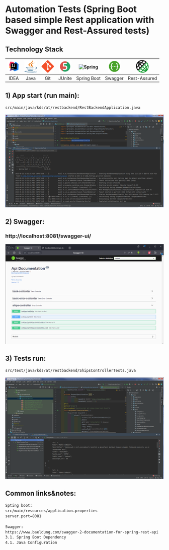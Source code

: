 # Automation Tests (Spring Boot based simple Rest application with Swagger and Rest-Assured tests)

## Technology Stack
| <a href="https://www.jetbrains.com/idea/"><img src="images/IDEA-logo.svg" width="40" height="40"  alt="IDEA"/></a> | <a href="https://www.jetbrains.com/idea/"><img src="images/java-logo.svg" width="40" height="40"  alt="Java"/></a> | <a href="https://www.jetbrains.com/idea/"><img src="images/git-logo.svg" width="40" height="40"  alt="git-logo"/></a> | <img src="images/junit5-logo.svg" width="40" height="40"  alt="JUnite"/> | <img src="https://spring.io/images/spring-logo-9146a4d3298760c2e7e49595184e1975.svg" width="100" height="40"  alt="Spring"/> | <img src="images/swagger-logo.png" width="40" height="40"  alt="Swagger"/> | <img src="images/rest-assured-logo.png" width="40" height="40"  alt="Rest-Assured"/> |
|:---------------------------------------------------------------------------------------------------------------------------------------------------------:| :---------: |:---------------------------------------------------------------------------------------------------------------------:|:------------------------------------------------------------------------:|:----------------------------------------------------------------------------------------------------------------------------:|:--------------------------------------------------------------------------:|:------------------------------------------------------------------------------------:|
|                                                                           IDEA                                                                            | Java |                                                          Git                                                          |                                  JUnite                                  |                                                         Spring Boot                                                          |                                  Swagger                                   |                                     Rest-Assured                                     |

## 1) App start (run main):

```bash
src/main/java/kds/at/restbackend/RestBackendApplication.java
```
![image](images/1_Application_run.png)
## 2) Swagger:
### http://localhost:8081/swagger-ui/
![image](images/2_Swagger.png)

## 3) Tests run:
```bash
src/test/java/kds/at/restbackend/ShipsControllerTests.java

```
![image](images/3_OK_tests_runs.png)

## Common links&notes:
```bash
Spting boot:
src/main/resources/application.properties
server.port=8081

Swagger:
https://www.baeldung.com/swagger-2-documentation-for-spring-rest-api
3.1. Spring Boot Dependency
4.1. Java Configuration

```

